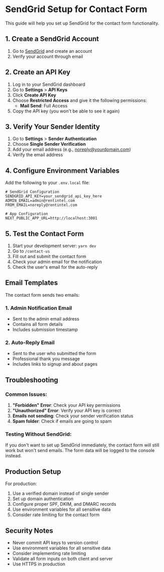 # SendGrid Setup for Contact Form

This guide will help you set up SendGrid for the contact form functionality.

## 1. Create a SendGrid Account

1. Go to [SendGrid](https://sendgrid.com/) and create an account
2. Verify your account through email

## 2. Create an API Key

1. Log in to your SendGrid dashboard
2. Go to **Settings** > **API Keys**
3. Click **Create API Key**
4. Choose **Restricted Access** and give it the following permissions:
   - **Mail Send**: Full Access
5. Copy the API key (you won't be able to see it again)

## 3. Verify Your Sender Identity

1. Go to **Settings** > **Sender Authentication**
2. Choose **Single Sender Verification**
3. Add your email address (e.g., noreply@yourdomain.com)
4. Verify the email address

## 4. Configure Environment Variables

Add the following to your `.env.local` file:

```env
# SendGrid Configuration
SENDGRID_API_KEY=your_sendgrid_api_key_here
ADMIN_EMAIL=admin@rentintel.com
FROM_EMAIL=noreply@rentintel.com

# App Configuration
NEXT_PUBLIC_APP_URL=http://localhost:3001
```

## 5. Test the Contact Form

1. Start your development server: `yarn dev`
2. Go to `/contact-us`
3. Fill out and submit the contact form
4. Check your admin email for the notification
5. Check the user's email for the auto-reply

## Email Templates

The contact form sends two emails:

### 1. Admin Notification Email
- Sent to the admin email address
- Contains all form details
- Includes submission timestamp

### 2. Auto-Reply Email
- Sent to the user who submitted the form
- Professional thank you message
- Includes links to signup and about pages

## Troubleshooting

### Common Issues:

1. **"Forbidden" Error**: Check your API key permissions
2. **"Unauthorized" Error**: Verify your API key is correct
3. **Emails not sending**: Check your sender verification status
4. **Spam folder**: Check if emails are going to spam

### Testing Without SendGrid:

If you don't want to set up SendGrid immediately, the contact form will still work but won't send emails. The form data will be logged to the console instead.

## Production Setup

For production:

1. Use a verified domain instead of single sender
2. Set up domain authentication
3. Configure proper SPF, DKIM, and DMARC records
4. Use environment variables for all sensitive data
5. Consider rate limiting for the contact form

## Security Notes

- Never commit API keys to version control
- Use environment variables for all sensitive data
- Consider implementing rate limiting
- Validate all form inputs on both client and server
- Use HTTPS in production
